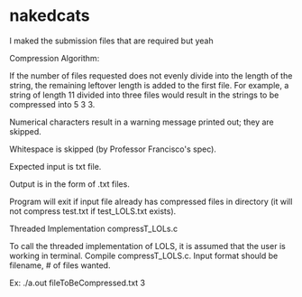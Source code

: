 # nakedcats

I maked the submission files that are required but yeah

Compression Algorithm:

If the number of files requested does not evenly divide into the length of the string, the remaining leftover length is added to the first file. For example, a string of length 11 divided into three files would result in the strings to be compressed into 5 3 3.

Numerical characters result in a warning message printed out; they are skipped.

Whitespace is skipped (by Professor Francisco's spec).

Expected input is txt file.

Output is in the form of .txt files.

Program will exit if input file already has compressed files in directory (it will not compress test.txt if test_LOLS.txt exists).

Threaded Implementation
compressT_LOLs.c

To call the threaded implementation of LOLS, it is assumed that the user is working in terminal. Compile compressT_LOLS.c.
Input format should be filename, # of files wanted. 

Ex: ./a.out fileToBeCompressed.txt 3

